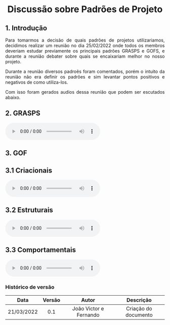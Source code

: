 # <center> Discussão sobre Padrões de Projeto

<div align="justify">

## 1. Introdução
Para tomarmos a decisão de quais padrões de projetos utilizariamos, decidimos realizar um reunião no dia 25/02/2022 onde todos os membros deveriam estudar previamente os principais padrões GRASPS e GOFS, e durante a reunião debater sobre quais se encaixariam melhor no nosso projeto.

Durante a reunião diversos padroẽs foram comentados, porém o intuito da reunião não era definir os padrões e sim levantar pontos positivos e negativos de como utiliza-los.

Com isso foram gerados audios dessa reunião que podem ser escutados abaixo.


## 2. GRASPS
<audio controls="controls">
    <source type="audio/mp3" src="assets/audios/GRASP.mp3"></source>
</audio>

## 3. GOF

## 3.1 Criacionais
<audio controls="controls">
    <source type="audio/mp3" src="assets/audios/Criacionais.mp3"></source>
</audio>

## 3.2 Estruturais

<audio controls="controls">
    <source type="audio/mp3" src="assets/audios/Estrutural.mp3"></source>
</audio>

## 3.3 Comportamentais

<audio controls="controls">
    <source type="audio/mp3" src="assets/audios/Comportamentais.mp3"></source>
</audio>



</div>

### Histórico de versão

|    Data    | Versão |    Autor    |      Descrição       |
| :--------: | :----: | :---------: | :------------------: |
| 21/03/2022 |  0.1   | João Victor e Fernando | Criação do documento |
